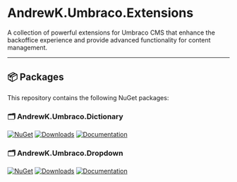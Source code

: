 # AndrewK.Umbraco.Extensions

A collection of powerful extensions for Umbraco CMS that enhance the backoffice experience and provide advanced functionality for content management.

---

## 📦 Packages

This repository contains the following NuGet packages:

### 🗂️ AndrewK.Umbraco.Dictionary
[![NuGet](https://img.shields.io/nuget/v/AndrewK.Umbraco.Dictionary)](https://www.nuget.org/packages/AndrewK.Umbraco.Dictionary/)
[![Downloads](https://img.shields.io/nuget/dt/AndrewK.Umbraco.Dictionary)](https://www.nuget.org/packages/AndrewK.Umbraco.Dictionary/)
[![Documentation](https://img.shields.io/badge/docs-README-blue)](AndrewK.Umbraco.Extensions.Dictionary/README.md)


### 🗂️ AndrewK.Umbraco.Dropdown
[![NuGet](https://img.shields.io/nuget/v/AndrewK.Umbraco.Dropdown)](https://www.nuget.org/packages/AndrewK.Umbraco.Dropdown/)
[![Downloads](https://img.shields.io/nuget/dt/AndrewK.Umbraco.Dropdown)](https://www.nuget.org/packages/AndrewK.Umbraco.Dropdown/)
[![Documentation](https://img.shields.io/badge/docs-README-blue)](AndrewK.Umbraco.Extensions.Dropdown/README.md)
